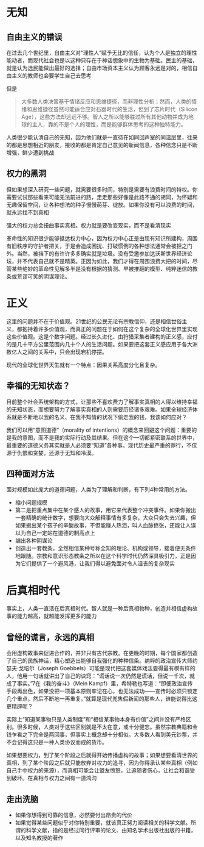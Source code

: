 # 无知

## 自由主义的错误

在过去几个世纪里，自由主义对“理性人”赋予无比的信任，认为个人是独立的理性能动者，而现代社会也是以这种只存在于神话想象中的生物为基础。民主的基础，就是认为选民能做出最好的选择；自由市场资本主义认为顾客永远是对的，相信自由主义的教师也会要学生自己去思考

但是

>  大多数人类决策基于情绪反应和思维捷径，而非理性分析；然而，人类的情绪和思维捷径虽然可能适合应对石器时代的生活，但到了芯片时代（Silicon Age），这些方法却远远不够。智人之所以能够胜过所有其他动物并成为地球的主人，靠的不是个人的理性，而是能够群体思考的这种独特能力。

人类很少能认清自己的无知，因为他们就是一直待在如同回声室的同温层里，往来的都是思想相近的朋友，接收的都是肯定自己意见的新闻信息，各种信念只是不断增强，鲜少遭到挑战

## 权力的黑洞

但如果想深入研究一些问题，就需要很多时间，特别是需要有浪费时间的特权。你需要试试那些看来可能无法前进的路，走走那些好像是此路不通的胡同，为怀疑和无趣保留空间，让各种想法的种子慢慢萌芽、绽放。如果你没有可以浪费的时间，就永远找不到真相

强大的权力总会扭曲事实真相。权力就是要改变现实，而不是看清现实

革命性的知识很少能够抵达权力中心，因为权力中心正是由现有知识所建构，周围有旧秩序的守护者把关，于是会造成困扰、打破惯例的各种想法通常会被拒之门外。当然，被挡下的有许许多多确实就是垃圾。没有受邀参加达沃斯世界经济论坛，并不代表自己就不是精英。正因为如此，我们才得在周围浪费大把的时间，尽管某些绝妙的革命性见解多半是没有根据的猜测、早被推翻的模型、纯粹迷信的教条或荒谬可笑的阴谋理论。

# 正义

这里的问题并不在于价值观。21世纪的公民无论有宗教信仰，还是相信世俗主义，都抱持着许多价值观，而真正的问题在于如何在这个复杂的全球化世界里实现这些价值观。这是个数字问题。经过长久进化、由狩猎采集者建构的正义感，应付的是几十平方公里范围内几十个人的生活问题。如果要把这套正义感应用于各大洲数亿人之间的关系中，只会出现宕机停摆。

现代的全球化世界天生就有一个特点：因果关系高度分化且复杂。

## 幸福的无知状态？

目前整个社会系统架构的方式，让那些不喜欢费力了解事实真相的人得以维持幸福的无知状态，而想要努力了解事实真相的人则需要历经诸多艰难。如果全球经济体系就是不断地以我的名义、在我不知情的状况下偷走我的钱，我该如何应对？

我们可以用“意图道德”（morality of intentions）的概念来回避这个问题：重要的是我的意图，而不是我的实际行动及其结果。但在这个一切都紧密联系的世界中，最重要的道德义务其实就是人必须要“知道”各种事。现代历史最严重的罪行，不仅源于仇恨和贪婪，还源于无知和冷漠。

## 四种面对方法

面对规模如此庞大的道德问题，人类为了理解和判断，有下列4种常用的方法。

* 缩小问题规模
* 第二是把重点集中在某个感人的故事，用它来代表整个冲突事件。如果你搬出一套精确的统计数字，想要向大众解释事情有多复杂，大众只会失去兴趣，但如果搬出某个孩子的辛酸故事，不但能赚人热泪，叫人血脉偾张，还能让人误以为自己一定站在道德的制高点上
* 编出各种阴谋论
* 创造出一套教条，全然相信某种号称全知的理论、机构或领导，接着便无条件地跟随。宗教和意识形态教条之所以在这个科学时代仍然深具吸引力，正是因为它们提供了一个避风港，让我们得以避免面对令人沮丧的复杂现实

# 后真相时代

事实上，人类一直活在后真相时代。智人就是一种后真相物种，创造并相信虚构故事的能力越高，就越能发挥更多的能力

## 曾经的谎言，永远的真相

会用虚构故事来促进合作的，并非只有古代宗教。在更晚的时期，每个国家都创造了自己的民族神话，精心塑造出能够自我强化的种种信条。纳粹的政治宣传大师约瑟夫·戈培尔（Joseph Goebbels）可能是现代把这套媒体戏法耍得最有模有样的人，他用一句话就讲出了自己的诀窍：“谎话说一次仍然是谎话，但说一千次，就成了事实。”7在《我的奋斗》（Mein Kampf）里，希特勒也写道：“即便政治宣传手段再出色，如果没把一项基本原则牢记在心，也无法成功——宣传时必须只锁定几个重点，然后不断地一再重复。”就算是现代兜售假新闻的那些人，谁能说得比这更精辟呢？

实际上“知道某事物只是人类制度”和“相信某事物本身有价值”之间并没有严格区别。很多时候，人类对于这些区别就是不太在意，或十分健忘。虽然宗教典籍和金钱乍看之下完全是两回事，但事实上概念却十分相似。大多数人看到美元钞票，并不会记得这只是一种人类协议而成的货币。

如果想要权力，到了某个阶段之后就得开始传播虚构的故事；如果想要看清世界的真相，到了某个阶段之后就只能放弃对权力的追寻，因为你得承认某些真相（例如自己手中权力的来源），而真相可能会让盟友愤怒，让追随者伤心，让社会和谐受到破坏。在真相与权力之间有一道鸿沟

## 走出洗脑

* 如果你想得到可靠的信息，必然要付出昂贵的代价
* 如果觉得某些问题似乎对你特别重要，就该真正努力阅读相关的科学文献。所谓的科学文献，指的是经过同行评审的论文、由知名学术出版社出版的书籍，以及知名教授的著作

